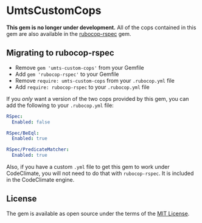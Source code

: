 # UmtsCustomCops

**This gem is no longer under development.** All of the cops contained in this
gem are also available in the [rubocop-rspec][rr] gem.

## Migrating to rubocop-rspec

* Remove `gem 'umts-custom-cops'` from your Gemfile
* Add `gem 'rubocop-rspec'` to your Gemfile
* Remove `require: umts-custom-cops` from your `.rubocop.yml` file
* Add `require: rubocop-rspec` to your `.rubocop.yml` file

If you _only_ want a version of the two cops provided by this gem, you can
add the following to your `.rubocop.yml` file:

```yml
RSpec:
  Enabled: false

RSpec/BeEql:
  Enabled: true

RSpec/PredicateMatcher:
  Enabled: true
```

Also, if you have a custom `.yml` file to get this gem to work under
CodeClimate, you will not need to do that with `rubocop-rspec`. It is included
in the CodeClimate engine.


## License

The gem is available as open source under the terms of the
[MIT License](http://opensource.org/licenses/MIT).

[rr]: https://github.com/rubocop/rubocop-rspec
